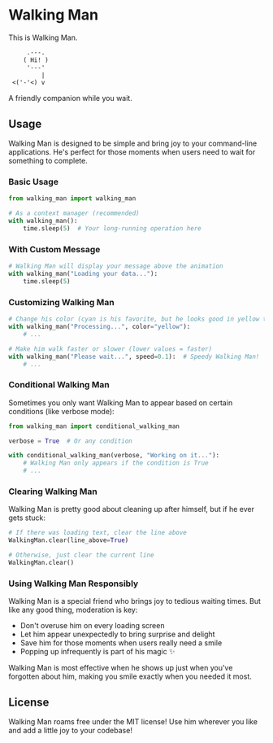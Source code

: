 # Walking Man

This is Walking Man.

```txt
     .---.
    ( Hi! )
     '---'
         |
 <('-'<) v
 ```

A friendly companion while you wait.

## Usage

Walking Man is designed to be simple and bring joy to your command-line applications. He's perfect for those moments when users need to wait for something to complete.

### Basic Usage

```python
from walking_man import walking_man

# As a context manager (recommended)
with walking_man():
    time.sleep(5)  # Your long-running operation here
```

### With Custom Message

```python
# Walking Man will display your message above the animation
with walking_man("Loading your data..."):
    time.sleep(5)
```

### Customizing Walking Man

```python
# Change his color (cyan is his favorite, but he looks good in yellow too)
with walking_man("Processing...", color="yellow"):
    # ...

# Make him walk faster or slower (lower values = faster)
with walking_man("Please wait...", speed=0.1):  # Speedy Walking Man!
    # ...
```

### Conditional Walking Man

Sometimes you only want Walking Man to appear based on certain conditions (like verbose mode):

```python
from walking_man import conditional_walking_man

verbose = True  # Or any condition

with conditional_walking_man(verbose, "Working on it..."):
    # Walking Man only appears if the condition is True
    # ...
```

### Clearing Walking Man

Walking Man is pretty good about cleaning up after himself, but if he ever gets stuck:

```python
# If there was loading text, clear the line above
WalkingMan.clear(line_above=True)

# Otherwise, just clear the current line
WalkingMan.clear()
```

### Using Walking Man Responsibly

Walking Man is a special friend who brings joy to tedious waiting times. But like any good thing, moderation is key:

- Don't overuse him on every loading screen
- Let him appear unexpectedly to bring surprise and delight
- Save him for those moments when users really need a smile
- Popping up infrequently is part of his magic ✨

Walking Man is most effective when he shows up just when you've forgotten about him, making you smile exactly when you needed it most.

## License

Walking Man roams free under the MIT license! Use him wherever you like and add a little joy to your codebase!
